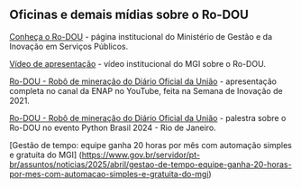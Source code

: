 ## Oficinas e demais mídias sobre o Ro-DOU

[Conheça o Ro-DOU](http://www.gov.br/rodou) - página institucional do Ministério de Gestão e da Inovação em Serviços Públicos.

[Vídeo de apresentação](https://www.youtube.com/watch?v=Xtv7scRn2tQ) - vídeo institucional do MGI sobre o Ro-DOU.

[Ro-DOU - Robô de mineração do Diário Oficial da União](https://www.youtube.com/watch?v=phCa8GJOHY0) - apresentação completa no canal da ENAP no YouTube, feita na Semana de Inovação de 2021.

[Ro-DOU - Robô de mineração do Diário Oficial da União](https://www.youtube.com/live/EPQKXDAVud0?si=rpNr7uoWGhvwGavz&t=4310) - palestra sobre o Ro-DOU no evento Python Brasil 2024 - Rio de Janeiro.

[Gestão de tempo: equipe ganha 20 horas por mês com automação simples e gratuita do MGI] (https://www.gov.br/servidor/pt-br/assuntos/noticias/2025/abril/gestao-de-tempo-equipe-ganha-20-horas-por-mes-com-automacao-simples-e-gratuita-do-mgi)
